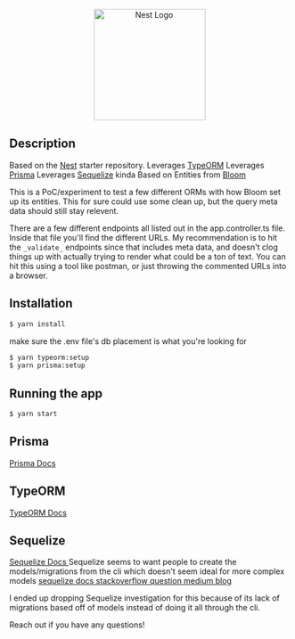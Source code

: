<p align="center">
  <a href="http://nestjs.com/" target="blank"><img src="https://nestjs.com/img/logo-small.svg" width="200" alt="Nest Logo" /></a>
</p>

## Description

Based on the [Nest](https://github.com/nestjs/nest) starter repository.
Leverages [TypeORM]() 
Leverages [Prisma]() 
Leverages [Sequelize]() kinda 
Based on Entities from [Bloom]()

This is a PoC/experiment to test a few different ORMs with how Bloom set up its entities. 
This for sure could use some clean up, but the query meta data should still stay relevent.

There are a few different endpoints all listed out in the app.controller.ts file. Inside that file you'll find the different URLs.
My recommendation is to hit the `_validate_` endpoints since that includes meta data, and doesn't clog things up with actually trying to render what could be a ton of text.
You can hit this using a tool like postman, or just throwing the commented URLs into a browser.

## Installation

```bash
$ yarn install
```
make sure the .env file's db placement is what you're looking for
```bash
$ yarn typeorm:setup
$ yarn prisma:setup
```

## Running the app

```bash
$ yarn start
```

## Prisma
<a href="https://docs.nestjs.com/recipes/prisma" target="_blank"> Prisma Docs </a>

## TypeORM
<a href="https://docs.nestjs.com/recipes/sql-typeorm" target="_blank"> TypeORM Docs </a>

## Sequelize
<a href="https://docs.nestjs.com/recipes/sql-sequelize" target="_blank"> Sequelize Docs </a>
Sequelize seems to want people to create the models/migrations from the cli which doesn't seem ideal for more complex models
<a href="https://sequelize.org/docs/v6/other-topics/migrations" target="_blank"> sequelize docs </a>
<a href="https://stackoverflow.com/questions/27835801/" target="_blank"> stackoverflow question </a>
<a href="https://victoronwuzor.medium.com/how-to-setup-sequelize-migration-in-a-nestjs-project-b4aec1f88612" target="_blank"> medium blog </a>

I ended up dropping Sequelize investigation for this because of its lack of migrations based off of models instead of doing it all through the cli. 


Reach out if you have any questions!